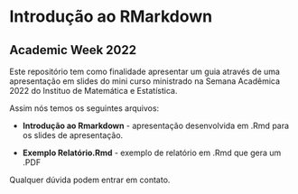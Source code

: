 # Introdução ao RMarkdown 

## Academic Week 2022

Este repositório tem como finalidade apresentar um guia através de uma apresentação em slides do mini curso ministrado na Semana Acadêmica 2022 do Instituo de Matemática e Estatística.

Assim nós temos os seguintes arquivos:

- **Introdução ao Rmarkdown** - apresentação desenvolvida em .Rmd para os slides de apresentação. 

- **Exemplo Relatório.Rmd** - exemplo de relatório em .Rmd que gera um .PDF

Qualquer dúvida podem entrar em contato.
